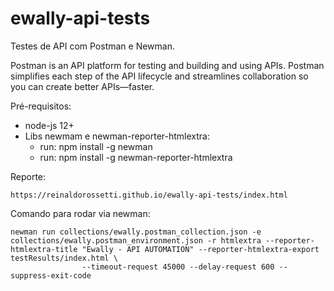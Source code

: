 # ewally-api-tests
Testes de API com Postman e Newman.

Postman is an API platform for testing and building and using APIs. Postman simplifies each step of the API lifecycle and streamlines collaboration so you can create better APIs—faster.


Pré-requisitos:
- node-js 12+
- Libs newmam e newman-reporter-htmlextra:
    - run: npm install -g newman
    - run: npm install -g newman-reporter-htmlextra

Reporte:
```
https://reinaldorossetti.github.io/ewally-api-tests/index.html
```

Comando para rodar via newman:
```
newman run collections/ewally.postman_collection.json -e collections/ewally.postman_environment.json -r htmlextra --reporter-htmlextra-title "Ewally - API AUTOMATION" --reporter-htmlextra-export testResults/index.html \
                --timeout-request 45000 --delay-request 600 --suppress-exit-code
```
